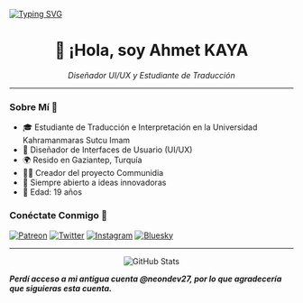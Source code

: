 [![Typing SVG](https://readme-typing-svg.herokuapp.com?font=Rubik&size=30&duration=3000&pause=100&color=2E9E19&width=450&lines=Proyecto+en+curso%3A;communidia.one)](https://git.io/typing-svg)
<div align="center">
  <h1>👋 ¡Hola, soy Ahmet KAYA</h1>
  <p><i>Diseñador UI/UX y Estudiante de Traducción</i></p>
</div>

---

### Sobre Mí 🎯
- 🎓 Estudiante de Traducción e Interpretación en la Universidad Kahramanmaras Sutcu Imam
- 🎨 Diseñador de Interfaces de Usuario (UI/UX)
- 🌍 Resido en Gaziantep, Turquía
- 👨‍💻 Creador del proyecto Communidia
- 🔄 Siempre abierto a ideas innovadoras
- 💬 Edad: 19 años

### Conéctate Conmigo 🤝
[![Patreon](https://img.shields.io/badge/Patreon-F96854?style=for-the-badge&logo=patreon&logoColor=white)](https://patreon.com/neodev27)
[![Twitter](https://img.shields.io/badge/Twitter-1DA1F2?style=for-the-badge&logo=twitter&logoColor=white)](https://x.com/NeoDev27)
[![Instagram](https://img.shields.io/badge/Instagram-E4405F?style=for-the-badge&logo=instagram&logoColor=white)](https://instagram.com/neodev27)
[![Bluesky](https://img.shields.io/badge/Bluesky-0285FF?style=for-the-badge&logo=bluesky&logoColor=white)](https://bsky.app/profile/neodev27.bsky.social)

---

<div align="center">
  <img src="https://github-readme-stats.vercel.app/api?username=neodev27&show_icons=true&theme=tokyonight" alt="GitHub Stats" />
</div>

***Perdí acceso a mi antigua cuenta @neondev27, por lo que agradecería que siguieras esta cuenta.***
